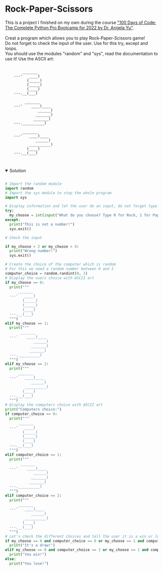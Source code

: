 # Rock-Paper-Scissors
This is a project I finished on my own during the course ["100 Days of Code: The Complete Python Pro Bootcamp for 2022 by Dr. Angela Yu"](https://www.udemy.com/course/100-days-of-code/?couponCode=CA914D89FB922E1090DF).
<br>
<br>
Creat a program which allows you to play Rock-Paper-Scissors game! <br>
Do not forget to check the input of the user. Use for this try, except and loops. <br>
You should use the modules "random" and "sys", read the documentation to use it!
Use the ASCII art:
```

        _______
    ---'   ____)
          (_____)
          (_____)
          (____)
    ---.__(___)
    
         _______
    ---'    ____)____
               ______)
              _______)
             _______)
    ---.__________)
    
        _______
    ---'   ____)____
              ______)
           __________)
          (____)
    ---.__(___)
    
    
```


<details open>
<summary>Solution</summary>

  ```python

# Import the random module
import random
# Import the sys module to stop the whole program
import sys

# Display information and let the user do an input, do not forget type casting!
try:
    my_choose = int(input("What do you choose? Type 0 for Rock, 1 for Paper or 2 for Scissors."))
except:
    print("This is not a number!")
    sys.exit()

# Check the input

if my_choose > 2 or my_choose < 0:
    print("Wrong number!")
    sys.exit()

# Create the choice of the computer which is random
# For this we need a random number between 0 and 2
computer_choice = random.randint(0, 2)
# Display the users choice with ASCII art
if my_choose == 0:
    print("""
        _______
    ---'   ____)
          (_____)
          (_____)
          (____)
    ---.__(___)
    """)
elif my_choose == 1:
    print("""
         _______
    ---'    ____)____
               ______)
              _______)
             _______)
    ---.__________)
    """)
elif my_choose == 2:
    print("""
        _______
    ---'   ____)____
              ______)
           __________)
          (____)
    ---.__(___)
    """)
# Display the computers choice with ASCII art
print("Computers choice:")
if computer_choice == 0:
    print("""
        _______
    ---'   ____)
          (_____)
          (_____)
          (____)
    ---.__(___)
    """)
elif computer_choice == 1:
    print("""
         _______
    ---'    ____)____
               ______)
              _______)
             _______)
    ---.__________)
    """)
elif computer_choice == 2:
    print("""
        _______
    ---'   ____)____
              ______)
           __________)
          (____)
    ---.__(___)
    """)
# Let's check the different choices and tell the user it is a win or lose for him
if my_choose == 0 and computer_choice == 0 or my_choose == 1 and computer_choice == 1 or my_choose == 2 and computer_choice == 2:
    print("It's a draw!")
elif my_choose == 0 and computer_choice == 2 or my_choose == 1 and computer_choice == 0 or my_choose == 2 and computer_choice == 1:
    print("You win!")
else:
    print("You lose!")



 ``` 
  
</details>
